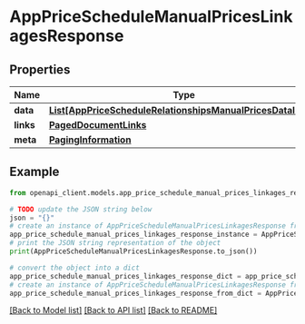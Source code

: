 # AppPriceScheduleManualPricesLinkagesResponse


## Properties

Name | Type | Description | Notes
------------ | ------------- | ------------- | -------------
**data** | [**List[AppPriceScheduleRelationshipsManualPricesDataInner]**](AppPriceScheduleRelationshipsManualPricesDataInner.md) |  | 
**links** | [**PagedDocumentLinks**](PagedDocumentLinks.md) |  | 
**meta** | [**PagingInformation**](PagingInformation.md) |  | [optional] 

## Example

```python
from openapi_client.models.app_price_schedule_manual_prices_linkages_response import AppPriceScheduleManualPricesLinkagesResponse

# TODO update the JSON string below
json = "{}"
# create an instance of AppPriceScheduleManualPricesLinkagesResponse from a JSON string
app_price_schedule_manual_prices_linkages_response_instance = AppPriceScheduleManualPricesLinkagesResponse.from_json(json)
# print the JSON string representation of the object
print(AppPriceScheduleManualPricesLinkagesResponse.to_json())

# convert the object into a dict
app_price_schedule_manual_prices_linkages_response_dict = app_price_schedule_manual_prices_linkages_response_instance.to_dict()
# create an instance of AppPriceScheduleManualPricesLinkagesResponse from a dict
app_price_schedule_manual_prices_linkages_response_from_dict = AppPriceScheduleManualPricesLinkagesResponse.from_dict(app_price_schedule_manual_prices_linkages_response_dict)
```
[[Back to Model list]](../README.md#documentation-for-models) [[Back to API list]](../README.md#documentation-for-api-endpoints) [[Back to README]](../README.md)


